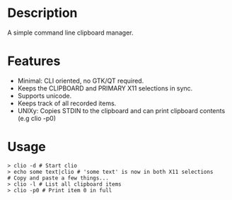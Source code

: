 # Description

 A simple command line clipboard manager.

# Features

 - Minimal: CLI oriented, no GTK/QT required.
 - Keeps the CLIPBOARD and PRIMARY X11 selections in sync.
 - Supports unicode.
 - Keeps track of all recorded items.
 - UNIXy: Copies STDIN to the clipboard and can print clipboard contents (e.g clio -p0)

# Usage

```
> clio -d # Start clio
> echo some text|clio # 'some text' is now in both X11 selections
# Copy and paste a few things...
> clio -l # List all clipboard items
> clio -p0 # Print item 0 in full
```
